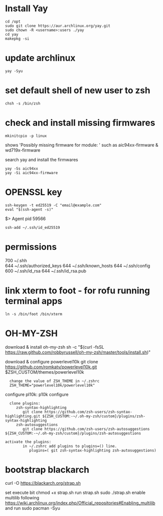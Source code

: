 # Install Yay
```
cd /opt
sudo git clone https://aur.archlinux.org/yay.git  
sudo chown -R <username>:users ./yay
cd yay
makepkg -si
```

# update archlinux
```
yay -Syu
```

# set default shell of new user to zsh
```
chsh -s /bin/zsh
```

# check and install missing firmwares
```
mkinitcpio -p linux
```
shows 'Possibly missing firmware for module: '
such as aic94xx-firmware & wd719x-firmware

search yay and install the firmwares
```
yay -Ss aic94xx
yay -Si aic94xx-firmware
```

# OPENSSL key
```
ssh-keygen -t ed25519 -C "email@example.com"
eval "$(ssh-agent -s)"
```
  $> Agent pid 59566
```
ssh-add ~/.ssh/id_ed25519
```

# permissions
  700	~/.shh	
  644	~/.ssh/authorized_keys
  644	~/.ssh/known_hosts
  644	~/.ssh/config
  600	~/.ssh/id_rsa
  644	~/.ssh/id_rsa.pub
          
# link xterm to foot - for rofu running terminal apps
```
ln -s /bin/foot /bin/xterm
```








# OH-MY-ZSH
download & install oh-my-zsh
sh -c "$(curl -fsSL https://raw.github.com/robbyrussell/oh-my-zsh/master/tools/install.sh)"
   
download & configure powerlevel10k
git clone https://github.com/romkatv/powerlevel10k.git $ZSH_CUSTOM/themes/powerlevel10k
   
      change the value of ZSH_THEME in ~/.zshrc
      ZSH_THEME="powerlevel10k/powerlevel10k"
         
configure pl10k:
p10k configure
         
      clone plugins:
         zsh-syntax-highlighting
            git clone https://github.com/zsh-users/zsh-syntax-highlighting.git ${ZSH_CUSTOM:-~/.oh-my-zsh/custom}/plugins/zsh-syntax-highlighting
         zsh-autosuggestions
            git clone https://github.com/zsh-users/zsh-autosuggestions ${ZSH_CUSTOM:-~/.oh-my-zsh/custom}/plugins/zsh-autosuggestions
         
	activate the plugins:
            in ~/.zshrc add plugins to plugins=() line.
               plugins=( git zsh-syntax-highlighting zsh-autosuggestions)


# bootstrap blackarch
   curl -O https://blackarch.org/strap.sh
   
   set execute bit
      chmod +x strap.sh
   run strap.sh
      sudo ./strap.sh
   enable multilib following https://wiki.archlinux.org/index.php/Official_repositories#Enabling_multilib and run
      sudo pacman -Syu
 
 
